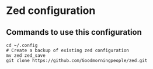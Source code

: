 # Zed configuration
## Commands to use this configuration 
```
cd ~/.config
# Create a backup of existing zed configuration
mv zed zed_save
git clone https://github.com/Goodmorningpeople/zed.git
```
